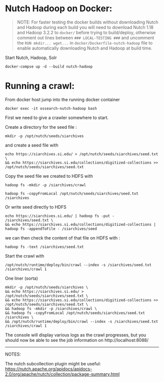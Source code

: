 # Nutch Hadoop on Docker:

> NOTE: For faster testing the docker builds without downloading Nutch and Hadoop during each build you will need to download Nutch 1.18 and Hadoop 3.2.2 to `docker/` before trying to build/deploy, otherwise comment out lines between `### LOCAL-TESTING ###` and uncomment the `RUN mkdir... wget...` in `docker/Dockerfile-nutch-hadoop` file to enable automatically downloading Nutch and Hadoop at build time.


Start Nutch, Hadoop, Solr
```
docker-compse up -d --build nutch-hadoop
```

# Running a crawl:

From docker host jump into the running docker container

```
docker exec -it ossearch-nutch-hadoop bash
```

First we need to give a crawler somewhere to start.

Create a directory for the seed file :

```
mkdir -p /opt/nutch/seeds/siarchives
```

and create a seed file with

```
echo https://siarchives.si.edu/ > /opt/nutch/seeds/siarchives/seed.txt \
&& echo https://siarchives.si.edu/collections/digitized-collections >> /opt/nutch/seeds/siarchives/seed.txt
```

Copy the seed file we created to HDFS with

```
hadoop fs -mkdir -p /siarchives/crawl

hadoop fs -copyFromLocal /opt/nutch/seeds/siarchives/seed.txt /siarchives
```

Or write seed directly to HDFS

```
echo https://siarchives.si.edu/ | hadoop fs -put - /siarchives/seed.txt \
&& echo https://siarchives.si.edu/collections/digitized-collections | hadoop fs -appendToFile - /siarchives/seed
```

we can then check the content of that file on HDFS with :

```
hadoop fs -text /siarchives/seed.txt
```

Start the crawl with

```
/opt/nutch/runtime/deploy/bin/crawl --index -s /siarchives/seed.txt /siarchives/crawl 1
```

One liner (sorta)
```
mkdir -p /opt/nutch/seeds/siarchives \
&& echo https://siarchives.si.edu/ > /opt/nutch/seeds/siarchives/seed.txt \
&& echo https://siarchives.si.edu/collections/digitized-collections >> /opt/nutch/seeds/siarchives/seed.txt \
&& hadoop fs -mkdir -p /siarchives/crawl \
&& hadoop fs -copyFromLocal /opt/nutch/seeds/siarchives/seed.txt /siarchives \
&& /opt/nutch/runtime/deploy/bin/crawl --index -s /siarchives/seed.txt /siarchives/crawl 1
```

The console will display various logs as the crawl progresses, but you should now be able to see the job information on http://localhost:8088/


---


NOTES:

The nutch subcollection plugin might be useful: https://nutch.apache.org/apidocs/apidocs-2.0/org/apache/nutch/collection/package-summary.html